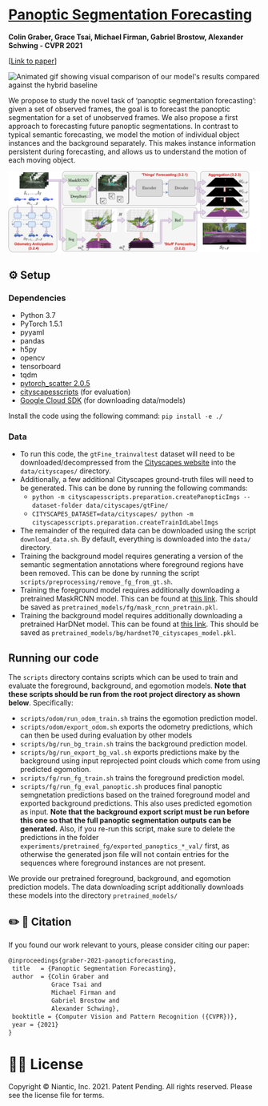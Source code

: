 # [Panoptic Segmentation Forecasting](https://arxiv.org/abs/2104.03962)
**Colin Graber, Grace Tsai, Michael Firman, Gabriel Brostow, Alexander Schwing - CVPR 2021**

\[[Link to paper](https://arxiv.org/abs/2104.03962)\]

![Animated gif showing visual comparison of our model's results compared against the hybrid baseline](comparison.gif)

We propose to study the novel task of ‘panoptic segmentation forecasting’: given a set of observed frames, the goal is to forecast the panoptic segmentation for a set of unobserved frames. We also propose a first approach to forecasting future panoptic segmentations. In contrast to typical semantic forecasting, we model the motion of individual object instances and the background separately. This makes instance information persistent during forecasting, and allows us to understand the motion of each moving object.

![Image presenting the model diagram](overview.png "Overview of the model")

## ⚙️ Setup

### Dependencies
- Python 3.7
- PyTorch 1.5.1
- pyyaml
- pandas
- h5py
- opencv
- tensorboard
- tqdm
- [pytorch_scatter 2.0.5](https://github.com/rusty1s/pytorch_scatter)
- [cityscapesscripts](https://github.com/mcordts/cityscapesScripts) (for evaluation)
- [Google Cloud SDK](https://cloud.google.com/sdk/docs/install) (for downloading data/models)

Install the code using the following command:
`pip install -e ./`

### Data
- To run this code, the `gtFine_trainvaltest` dataset will need to be downloaded/decompressed from the [Cityscapes website](https://www.cityscapes-dataset.com/) into the `data/cityscapes/` directory.
- Additionally, a few additional Cityscapes ground-truth files will need to be generated. This can be done by running the following commands:
  - `python -m cityscapesscripts.preparation.createPanopticImgs --dataset-folder data/cityscapes/gtFine/`
  - `CITYSCAPES_DATASET=data/cityscapes/ python -m cityscapesscripts.preparation.createTrainIdLabelImgs`
- The remainder of the required data can be downloaded using the script `download_data.sh`. By default, everything is downloaded into the `data/` directory. 
- Training the background model requires generating a version of the semantic segmentation annotations where foreground regions have been removed. This can be done by running the script `scripts/preprocessing/remove_fg_from_gt.sh`.
- Training the foreground model requires additionally downloading a pretrained MaskRCNN model. This can be found at [this link](https://dl.fbaipublicfiles.com/detectron2/Cityscapes/mask_rcnn_R_50_FPN/142423278/model_final_af9cf5.pkl). This should be saved as `pretrained_models/fg/mask_rcnn_pretrain.pkl`.
- Training the background model requires additionally downloading a pretrained HarDNet model. This can be found at [this link](https://ping-chao.com/hardnet/hardnet70_cityscapes_model.pkl). This should be saved as `pretrained_models/bg/hardnet70_cityscapes_model.pkl`.

## Running our code
The `scripts` directory contains scripts which can be used to train and evaluate the foreground, background, and egomotion models. **Note that these scripts should be run from the root project directory as shown below**. Specifically:
- `scripts/odom/run_odom_train.sh` trains the egomotion prediction model.
- `scripts/odom/export_odom.sh` exports the odometry predictions, which can then be used during evaluation by other models
- `scripts/bg/run_bg_train.sh` trains the background prediction model.
- `scripts/bg/run_export_bg_val.sh` exports predictions make by the background using input reprojected point clouds which come from using predicted egomotion. 
- `scripts/fg/run_fg_train.sh` trains the foreground prediction model.
- `scripts/fg/run_fg_eval_panoptic.sh` produces final panoptic semgnetation predictions based on the trained foreground model and exported background predictions. This also uses predicted egomotion as input. **Note that the background export script must be run before this one so that the full panoptic segmentation outputs can be generated.** Also, if you re-run this script, make sure to delete the predictions in the folder `experiments/pretrained_fg/exported_panoptics_*_val/` first, as otherwise the generated json file will not contain entries for the sequences where foreground instances are not present.

We provide our pretrained foreground, background, and egomotion prediction models. The data downloading script additionally downloads these models into the directory `pretrained_models/`

## ✏️ 📄 Citation

If you found our work relevant to yours, please consider citing our paper:
```
@inproceedings{graber-2021-panopticforecasting,
 title   = {Panoptic Segmentation Forecasting},
 author  = {Colin Graber and
            Grace Tsai and
            Michael Firman and
            Gabriel Brostow and
            Alexander Schwing},
 booktitle = {Computer Vision and Pattern Recognition ({CVPR})},
 year = {2021}
}
```

# 👩‍⚖️ License
Copyright © Niantic, Inc. 2021. Patent Pending. All rights reserved. Please see the license file for terms.
